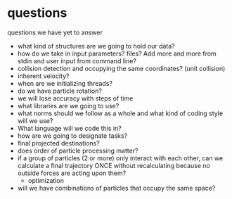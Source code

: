 # questions
questions we have yet to answer

* what kind of structures are we going to hold our data?
* how do we take in input parameters? files? Add more and more from stdin and user input from command line?
* collision detection and occupying the same coordinates? (unit collision)
* inherent velocity?
* when are we initializing threads?
* do we have particle rotation?
* we will lose accuracy with steps of time
* what libraries are we going to use?
* what norms should we follow as a whole and what kind of coding style will we use?
* What language will we code this in?
* how are we going to designate tasks?
* final projected destinations?
* does order of particle processing matter?
* if a group of particles (2 or more) only interact with each other, can we calculate a final trajectory ONCE without recalculating because no outside forces are acting upon them?
  * optimization
* will we have combinations of particles that occupy the same space?
